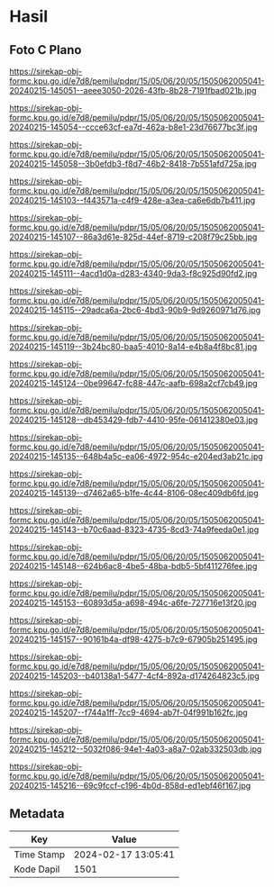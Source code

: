 # Hasil

## Foto C Plano

https://sirekap-obj-formc.kpu.go.id/e7d8/pemilu/pdpr/15/05/06/20/05/1505062005041-20240215-145051--aeee3050-2026-43fb-8b28-7191fbad021b.jpg

https://sirekap-obj-formc.kpu.go.id/e7d8/pemilu/pdpr/15/05/06/20/05/1505062005041-20240215-145054--ccce63cf-ea7d-462a-b8e1-23d76677bc3f.jpg

https://sirekap-obj-formc.kpu.go.id/e7d8/pemilu/pdpr/15/05/06/20/05/1505062005041-20240215-145058--3b0efdb3-f8d7-46b2-8418-7b551afd725a.jpg

https://sirekap-obj-formc.kpu.go.id/e7d8/pemilu/pdpr/15/05/06/20/05/1505062005041-20240215-145103--f443571a-c4f9-428e-a3ea-ca6e6db7b411.jpg

https://sirekap-obj-formc.kpu.go.id/e7d8/pemilu/pdpr/15/05/06/20/05/1505062005041-20240215-145107--86a3d61e-825d-44ef-8719-c208f79c25bb.jpg

https://sirekap-obj-formc.kpu.go.id/e7d8/pemilu/pdpr/15/05/06/20/05/1505062005041-20240215-145111--4acd1d0a-d283-4340-9da3-f8c925d90fd2.jpg

https://sirekap-obj-formc.kpu.go.id/e7d8/pemilu/pdpr/15/05/06/20/05/1505062005041-20240215-145115--29adca6a-2bc6-4bd3-90b9-9d9260971d76.jpg

https://sirekap-obj-formc.kpu.go.id/e7d8/pemilu/pdpr/15/05/06/20/05/1505062005041-20240215-145119--3b24bc80-baa5-4010-8a14-e4b8a4f8bc81.jpg

https://sirekap-obj-formc.kpu.go.id/e7d8/pemilu/pdpr/15/05/06/20/05/1505062005041-20240215-145124--0be99647-fc88-447c-aafb-698a2cf7cb49.jpg

https://sirekap-obj-formc.kpu.go.id/e7d8/pemilu/pdpr/15/05/06/20/05/1505062005041-20240215-145128--db453429-fdb7-4410-95fe-061412380e03.jpg

https://sirekap-obj-formc.kpu.go.id/e7d8/pemilu/pdpr/15/05/06/20/05/1505062005041-20240215-145135--648b4a5c-ea06-4972-954c-e204ed3ab21c.jpg

https://sirekap-obj-formc.kpu.go.id/e7d8/pemilu/pdpr/15/05/06/20/05/1505062005041-20240215-145139--d7462a65-b1fe-4c44-8106-08ec409db6fd.jpg

https://sirekap-obj-formc.kpu.go.id/e7d8/pemilu/pdpr/15/05/06/20/05/1505062005041-20240215-145143--b70c6aad-8323-4735-8cd3-74a9feeda0e1.jpg

https://sirekap-obj-formc.kpu.go.id/e7d8/pemilu/pdpr/15/05/06/20/05/1505062005041-20240215-145148--624b6ac8-4be5-48ba-bdb5-5bf411276fee.jpg

https://sirekap-obj-formc.kpu.go.id/e7d8/pemilu/pdpr/15/05/06/20/05/1505062005041-20240215-145153--60893d5a-a698-494c-a6fe-727716e13f20.jpg

https://sirekap-obj-formc.kpu.go.id/e7d8/pemilu/pdpr/15/05/06/20/05/1505062005041-20240215-145157--90161b4a-df98-4275-b7c9-67905b251495.jpg

https://sirekap-obj-formc.kpu.go.id/e7d8/pemilu/pdpr/15/05/06/20/05/1505062005041-20240215-145203--b40138a1-5477-4cf4-892a-d174264823c5.jpg

https://sirekap-obj-formc.kpu.go.id/e7d8/pemilu/pdpr/15/05/06/20/05/1505062005041-20240215-145207--f744a1ff-7cc9-4694-ab7f-04f991b162fc.jpg

https://sirekap-obj-formc.kpu.go.id/e7d8/pemilu/pdpr/15/05/06/20/05/1505062005041-20240215-145212--5032f086-94e1-4a03-a8a7-02ab332503db.jpg

https://sirekap-obj-formc.kpu.go.id/e7d8/pemilu/pdpr/15/05/06/20/05/1505062005041-20240215-145216--69c9fccf-c196-4b0d-858d-ed1ebf46f167.jpg


## Metadata

| Key        | Value               |
| ---------- | ------------------- |
| Time Stamp | 2024-02-17 13:05:41 |
| Kode Dapil | 1501                |



